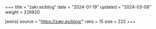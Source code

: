 +++
title = "zakr.es/blog"
date = "2024-01-19"
updated = "2024-03-08"
weight = 226920

[extra]
source = "https://zakr.es/blog/"
ratio = 15
size = 222
+++
